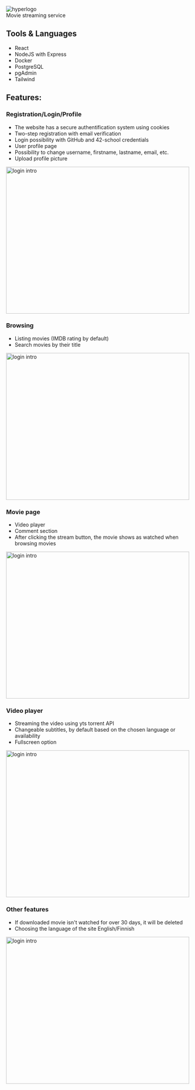 ![hyperlogo](https://user-images.githubusercontent.com/95418273/224682327-2b9160d0-c03a-49ff-b2d0-754cdc24bae2.png) <br />
Movie streaming service

## Tools & Languages
* React
* NodeJS with Express
* Docker
* PostgreSQL
* pgAdmin
* Tailwind

## Features:
### Registration/Login/Profile
* The website has a secure authentification system using cookies
* Two-step registration with email verification
* Login possibility with GitHub and 42-school credentials
* User profile page
* Possibility to change username, firstname, lastname, email, etc.
* Upload profile picture

<!-- ![logif](https://user-images.githubusercontent.com/95418273/224664724-17b98c12-3a6a-4172-93c8-3fee32dce3e5.gif) -->
<img src="https://user-images.githubusercontent.com/95418273/224664724-17b98c12-3a6a-4172-93c8-3fee32dce3e5.gif" alt="login intro" width="500" height="400">

### Browsing
* Listing movies (IMDB rating by default)
* Search movies by their title

<img src="https://user-images.githubusercontent.com/95418273/224670955-3e732e45-0e93-4b71-840a-adbfdd2c055e.gif" alt="login intro" width="500" height="400">
<!-- ![browsingif](https://user-images.githubusercontent.com/95418273/224670955-3e732e45-0e93-4b71-840a-adbfdd2c055e.gif) -->

### Movie page
* Video player
* Comment section
* After clicking the stream button, the movie shows as watched when browsing movies

<img src="https://user-images.githubusercontent.com/95418273/224673325-7a13683d-1fd1-48dc-97bf-70ba89725b1c.gif" alt="login intro" width="500" height="400">
<!-- ![moviegif](https://user-images.githubusercontent.com/95418273/224673325-7a13683d-1fd1-48dc-97bf-70ba89725b1c.gif) -->

### Video player
* Streaming the video using yts torrent API
* Changeable subtitles, by default based on the chosen language or availability
* Fullscreen option
<!-- ![playergif](https://user-images.githubusercontent.com/95418273/224679197-66efa24d-13b0-4b2d-8b17-0f73096c51fe.gif) -->

<img src="https://user-images.githubusercontent.com/95418273/224679197-66efa24d-13b0-4b2d-8b17-0f73096c51fe.gif" alt="login intro" width="500" height="400">

### Other features
* If downloaded movie isn't watched for over 30 days, it will be deleted
* Choosing the language of the site English/Finnish

<!-- ![kieligif](https://user-images.githubusercontent.com/95418273/224680895-f4bd241c-4ca6-4141-accf-9a003501bf6d.gif) -->
<img src="https://user-images.githubusercontent.com/95418273/224680895-f4bd241c-4ca6-4141-accf-9a003501bf6d.gif" alt="login intro" width="500" height="400">
